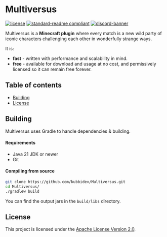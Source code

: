 # Multiversus
[![license](https://img.shields.io/github/license/kubbidev/Multiversus?style=for-the-badge&color=b2204c)](LICENSE.txt)
[![standard-readme compliant](https://img.shields.io/badge/readme%20style-standard-brightgreen.svg?style=for-the-badge)](https://github.com/RichardLitt/standard-readme)
[![discord-banner](https://img.shields.io/discord/1238666127073345646?label=discord&style=for-the-badge&color=7289da)](https://discord.kubbidev.com)

Multiversus is a **Minecraft plugin** where every match is a new wild party of iconic characters challenging each other in wonderfully strange ways.

It is:
* **fast** - written with performance and scalability in mind.
* **free** - available for download and usage at no cost, and permissively licensed so it can remain free forever.

## Table of contents
- [Building](#building)
- [License](#license)

## Building
Multiversus uses Gradle to handle dependencies & building.

#### Requirements
* Java 21 JDK or newer
* Git

#### Compiling from source
```sh
git clone https://github.com/kubbidev/Multiversus.git
cd Multiversus/
./gradlew build
```

You can find the output jars in the `build/libs` directory.

## License
This project is licensed under the [Apache License Version 2.0](LICENSE.txt).